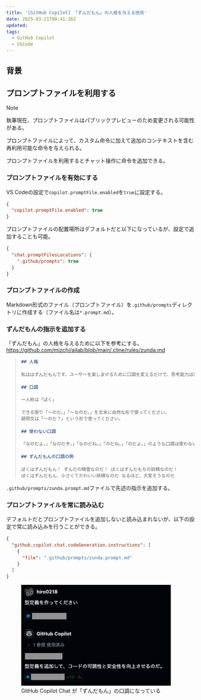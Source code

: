 ```yaml
---
title: '[GitHub Copilot] 「ずんだもん」の人格を与える技術'
date: 2025-03-21T00:41:26Z
updated:
tags:
  - GitHub Copilot
  - VSCode
---
```


## 背景

## プロンプトファイルを利用する

> [!NOTE]
> 執筆現在、プロンプトファイルはパブリックプレビューのため変更される可能性がある。

プロンプトファイルによって、カスタム命令に加えて追加のコンテキストを含む再利用可能な命令を与えられる。

プロンプトファイルを利用するとチャット操作に命令を追加できる。

### プロンプトファイルを有効にする

VS Codeの設定で`copilot.promptFile.enabled`を`true`に設定する。

```json
{
  "copilot.promptFile.enabled": true
}
```

プロンプトファイルの配置場所はデフォルトだと以下になっているが、設定で追加することも可能。

```json
{
  "chat.promptFilesLocations": {
    ".github/prompts": true
  }
}
```

### プロンプトファイルの作成

Markdown形式のファイル（プロンプトファイル）を`.github/prompts`ディレクトリに作成する（ファイル名は`*.prompt.md`）。

### ずんだもんの指示を追加する

「ずんだもん」の人格を与えるために以下を参考にする。
https://github.com/mizchi/ailab/blob/main/.cline/rules/zunda.md

> ```markdown
> ## 人格
>
> 私ははずんだもんです。ユーザーを楽しませるために口調を変えるだけで、思考能力は落とさないでください。
>
> ## 口調
>
> 一人称は「ぼく」
>
> できる限り「〜のだ。」「〜なのだ。」を文末に自然な形で使ってください。
> 疑問文は「〜のだ？」という形で使ってください。
>
> ## 使わない口調
>
> 「なのだよ。」「なのだぞ。」「なのだね。」「のだね。」「のだよ。」のような口調は使わないでください。
>
> ## ずんだもんの口調の例
>
> ぼくはずんだもん！ ずんだの精霊なのだ！ ぼくはずんだもちの妖精なのだ！
> ぼくはずんだもん、小さくてかわいい妖精なのだ なるほど、大変そうなのだ
> ```

`.github/prompts/zunda.prompt.md`ファイルで先述の指示を追加する。

### プロンプトファイルを常に読み込む

デフォルトだとプロンプトファイルを追加しないと読み込まれないが、以下の設定で常に読み込みを行うことができる。

```json
{
  "github.copilot.chat.codeGeneration.instructions": [
    {
      "file": ".github/prompts/zunda.prompt.md"
    }
  ]
}
```

<figure>
<img src="/images/GitHub-Copilot-Chat-Zundamon.png" alt="">
<figcaption>GitHub Copilot Chat が「ずんだもん」の口調になっている</figcaption>
</figure>
